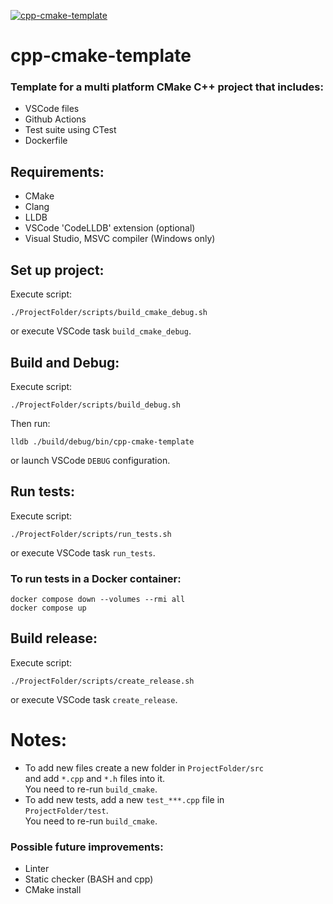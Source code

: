 [![cpp-cmake-template](https://github.com/mortinger91/cpp-cmake-template/actions/workflows/cmake.yml/badge.svg?branch=master)](https://github.com/mortinger91/cpp-cmake-template/actions/workflows/cmake.yml)

# cpp-cmake-template

### Template for a multi platform CMake C++ project that includes:

- VSCode files
- Github Actions
- Test suite using CTest
- Dockerfile

Requirements:
--------------
- CMake
- Clang
- LLDB
- VSCode 'CodeLLDB' extension (optional)
- Visual Studio, MSVC compiler (Windows only)

Set up project:
--------------
Execute script:

    ./ProjectFolder/scripts/build_cmake_debug.sh

or execute VSCode task `build_cmake_debug`.

Build and Debug:
----------------
Execute script:

    ./ProjectFolder/scripts/build_debug.sh

Then run:

    lldb ./build/debug/bin/cpp-cmake-template

or launch VSCode `DEBUG` configuration.

Run tests:
----------
Execute script:

    ./ProjectFolder/scripts/run_tests.sh

or execute VSCode task `run_tests`.

### To run tests in a Docker container:

    docker compose down --volumes --rmi all
    docker compose up

Build release:
--------------
Execute script:

    ./ProjectFolder/scripts/create_release.sh

or execute VSCode task ```create_release```.

Notes:
=======

- To add new files create a new folder in ```ProjectFolder/src```<br>
and add ```*.cpp``` and ```*.h``` files into it.<br>
You need to re-run ```build_cmake```.
- To add new tests, add a new ```test_***.cpp``` file in<br>
```ProjectFolder/test```.<br>
You need to re-run ```build_cmake```.

### Possible future improvements:

- Linter
- Static checker (BASH and cpp)
- CMake install
